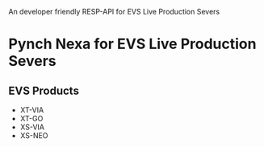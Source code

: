 An developer friendly RESP-API for EVS Live Production Severs

# Pynch Nexa for EVS Live Production Severs

## EVS Products

- XT-VIA
- XT-GO
- XS-VIA
- XS-NEO
